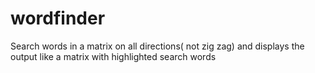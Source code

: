 # wordfinder
Search words in a matrix on all directions( not zig zag) and displays the output like a matrix with highlighted search words
